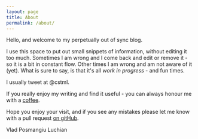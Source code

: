 ```yaml
---
layout: page
title: About
permalink: /about/
---
```


Hello, and welcome to my perpetually out of sync blog.

I use this space to put out small snippets of information, without 
editing it too much. Sometimes I am wrong and I come back and edit
or remove it - so it is a bit in constant flow. Other times I am wrong
and am not aware of it (yet). What is sure to say, is that it's all 
*work in progress* - and fun times.

I usually tweet at @cstml.

If you really enjoy my writing and find it useful - you can always
honour me with a [coffee](https://ko-fi.com/cstml).

Hope you enjoy your visit, and if you see any mistakes please let me 
know with a pull request [on gitHub](https://github.com/cstml/cstml.github.io). 

Vlad Posmangiu Luchian
